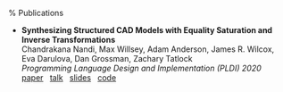 % Publications

- **Synthesizing Structured CAD Models with
    Equality Saturation and Inverse Transformations** <br>
  Chandrakana Nandi, Max Willsey, Adam Anderson, James R. Wilcox,
    Eva Darulova, Dan Grossman, Zachary Tatlock <br>
  *Programming Language Design and Implementation (PLDI) 2020* <br>
  [paper](TODO) &nbsp;
  [talk](TODO) &nbsp;
  [slides](TODO) &nbsp;
  [code](TODO)
